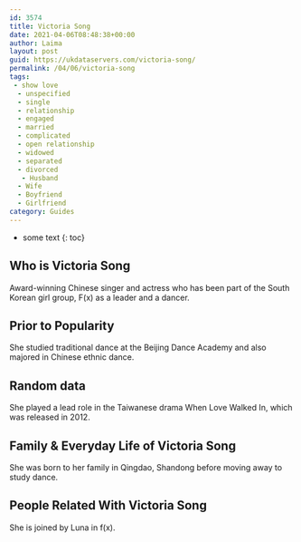 ```yaml
---
id: 3574
title: Victoria Song
date: 2021-04-06T08:48:38+00:00
author: Laima
layout: post
guid: https://ukdataservers.com/victoria-song/
permalink: /04/06/victoria-song
tags:
 - show love
  - unspecified
  - single
  - relationship
  - engaged
  - married
  - complicated
  - open relationship
  - widowed
  - separated
  - divorced
   - Husband
  - Wife
  - Boyfriend
  - Girlfriend
category: Guides
---
```


* some text
{: toc}


## Who is Victoria Song
                  
                  
                  
Award-winning Chinese singer and actress who has been part of the South Korean girl group, F(x) as a leader and a dancer.
                  
              
            
              
            
                
                
                
## Prior to Popularity
                  
                  
                  
She studied traditional dance at the Beijing Dance Academy and also majored in Chinese ethnic dance.
                  
              
            
              
            
                
                
                
## Random data
                  
                  
                  
She played a lead role in the Taiwanese drama When Love Walked In, which was released in 2012.
                  
              
            
              
            
                
                
                
## Family & Everyday Life of Victoria Song
                  
                  
                  
She was born to her family in Qingdao, Shandong before moving away to study dance.
                  
              
            
              
            
                
                
                
## People Related With Victoria Song
                  
                  
                  
She is joined by Luna in f(x).
                  
              
            
              
            
                
              
            
              
              
            
            
              
            
          
          
          
